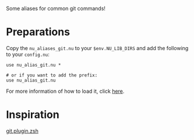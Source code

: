 Some aliases for common git commands!

# Preparations
Copy the `nu_aliases_git.nu` to your `$env.NU_LIB_DIRS` and add the following to
your `config.nu`:

```nu
use nu_alias_git.nu *

# or if you want to add the prefix:
use nu_alias_git.nu
```

For more information of how to load it, click
[here](https://www.nushell.sh/book/modules.html#using-modules).

# Inspiration
[git.plugin.zsh](https://github.com/ohmyzsh/ohmyzsh/blob/master/plugins/git/git.plugin.zsh)
